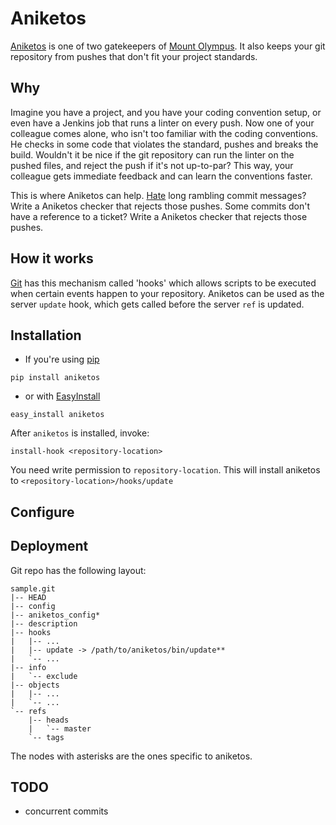 Aniketos
========

[Aniketos](http://www.theoi.com/Ouranios/AniketosAlexiares.html) is one of two gatekeepers of [Mount Olympus](http://en.wikipedia.org/wiki/Mount_Olympus). It also keeps your git repository from pushes that don't fit your project standards.

Why
---

Imagine you have a project, and you have your coding convention setup, or even have a Jenkins job that runs a linter on every push. Now one of your colleague comes alone, who isn't too familiar with the coding conventions. He checks in some code that violates the standard, pushes and breaks the build. Wouldn't it be nice if the git repository can run the linter on the pushed files, and reject the push if it's not up-to-par? This way, your colleague gets immediate feedback and can learn the conventions faster.

This is where Aniketos can help. [Hate](http://stopwritingramblingcommitmessages.com/) long rambling commit messages? Write a Aniketos checker that rejects those pushes. Some commits don't have a reference to a ticket? Write a Aniketos checker that rejects those pushes.

How it works
------------

[Git](http://git-scm.com/) has this mechanism called 'hooks' which allows scripts to be executed when certain events happen to your repository. Aniketos can be used as the server `update` hook, which gets called before the server `ref` is updated.

Installation
------------

* If you're using [pip](http://www.pip-installer.org/)

```
pip install aniketos
```

* or with [EasyInstall](http://packages.python.org/distribute/easy_install.html)

```
easy_install aniketos
```

After `aniketos` is installed, invoke:

```
install-hook <repository-location>
```

You need write permission to `repository-location`. This will install aniketos to `<repository-location>/hooks/update`

Configure
---------

Deployment
----------

Git repo has the following layout:

    sample.git
    |-- HEAD
    |-- config
    |-- aniketos_config*
    |-- description
    |-- hooks
    |   |-- ...
    |   |-- update -> /path/to/aniketos/bin/update**
    |   `-- ...
    |-- info
    |   `-- exclude
    |-- objects
    |   |-- ...
    |   `-- ...
    `-- refs
        |-- heads
        |   `-- master
        `-- tags

The nodes with asterisks are the ones specific to aniketos.

TODO
----
* concurrent commits

